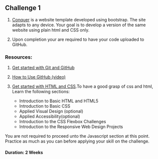  


##  Challenge 1  

1.  [Conquer]( https://www.free-css.com/free-css-templates/page196/conquer) is a website template developed using   bootstrap. The site adapts to any device.
	Your goal is to develop a version of the same website using  plain html and CSS only.

	
2.  Upon completion your are required to have your code uploaded to GitHub.

###  Resources:

1. [Get started with Git and GitHub](https://product.hubspot.com/blog/git-and-github-tutorial-for-beginners)
2. [How to Use GitHub (video)](https://www.youtube.com/watch?v=Loav1kbA640)
3. [Get started with HTML and CSS](https://learn.freecodecamp.org/).To have a good grasp of css and html, Learn  the following sections:

	* Introduction to Basic HTML and HTML5
	* Introduction to Basic CSS
	* Applied Visual Design (optional)
	* Applied Accessibility(optional)
	* Introduction to the CSS Flexbox Challenges
	* Introduction to the Responsive Web Design Projects
	
You are not required to proceed unto the Javascript section at this point. Practice as much as you can before applying your skill on the challenge.

#### Duration: 2 Weeks

